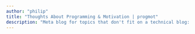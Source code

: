 ```yaml
---
author: "philip"
title: "Thoughts About Programming & Motivation | progmot"
description: "Meta blog for topics that don't fit on a technical blog: freelancing, motivation, indie hacking, productivity, etc."
---
```

